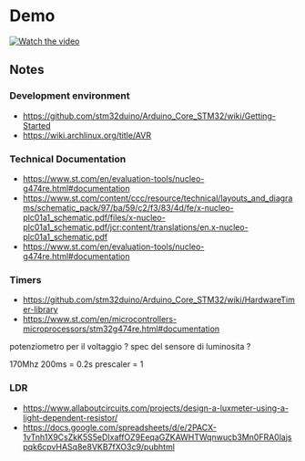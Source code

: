 # Demo

[![Watch the video](https://img.youtube.com/vi/LV-JbSkoToc/hqdefault.jpg)](https://www.youtube.com/embed/LV-JbSkoToc)

## Notes

### Development environment

- <https://github.com/stm32duino/Arduino_Core_STM32/wiki/Getting-Started>
- <https://wiki.archlinux.org/title/AVR>

### Technical Documentation

- <https://www.st.com/en/evaluation-tools/nucleo-g474re.html#documentation>
- <https://www.st.com/content/ccc/resource/technical/layouts_and_diagrams/schematic_pack/97/ba/59/c2/f3/83/4d/fe/x-nucleo-plc01a1_schematic.pdf/files/x-nucleo-plc01a1_schematic.pdf/jcr:content/translations/en.x-nucleo-plc01a1_schematic.pdf>
- <https://www.st.com/en/evaluation-tools/nucleo-g474re.html#documentation>

### Timers

- <https://github.com/stm32duino/Arduino_Core_STM32/wiki/HardwareTimer-library>
- <https://www.st.com/en/microcontrollers-microprocessors/stm32g474re.html#documentation>

potenziometro per il voltaggio ?
spec del sensore di luminosita ?

170Mhz
200ms = 0.2s
prescaler = 1

### LDR

- https://www.allaboutcircuits.com/projects/design-a-luxmeter-using-a-light-dependent-resistor/
- https://docs.google.com/spreadsheets/d/e/2PACX-1vTnh1X9CsZkK5S5eDIxaffOZ9EeqaGZKAWHTWqnwucb3Mn0FRA0lajspqk6cpvHASq8e8VKB7fXO3c9/pubhtml